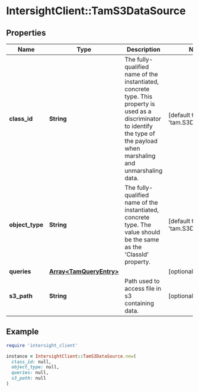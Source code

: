 # IntersightClient::TamS3DataSource

## Properties

| Name | Type | Description | Notes |
| ---- | ---- | ----------- | ----- |
| **class_id** | **String** | The fully-qualified name of the instantiated, concrete type. This property is used as a discriminator to identify the type of the payload when marshaling and unmarshaling data. | [default to &#39;tam.S3DataSource&#39;] |
| **object_type** | **String** | The fully-qualified name of the instantiated, concrete type. The value should be the same as the &#39;ClassId&#39; property. | [default to &#39;tam.S3DataSource&#39;] |
| **queries** | [**Array&lt;TamQueryEntry&gt;**](TamQueryEntry.md) |  | [optional] |
| **s3_path** | **String** | Path used to access file in s3 containing data. | [optional] |

## Example

```ruby
require 'intersight_client'

instance = IntersightClient::TamS3DataSource.new(
  class_id: null,
  object_type: null,
  queries: null,
  s3_path: null
)
```

